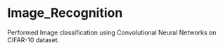 # Image_Recognition
Performed Image classification using Convolutional Neural Networks on CIFAR-10 dataset.

